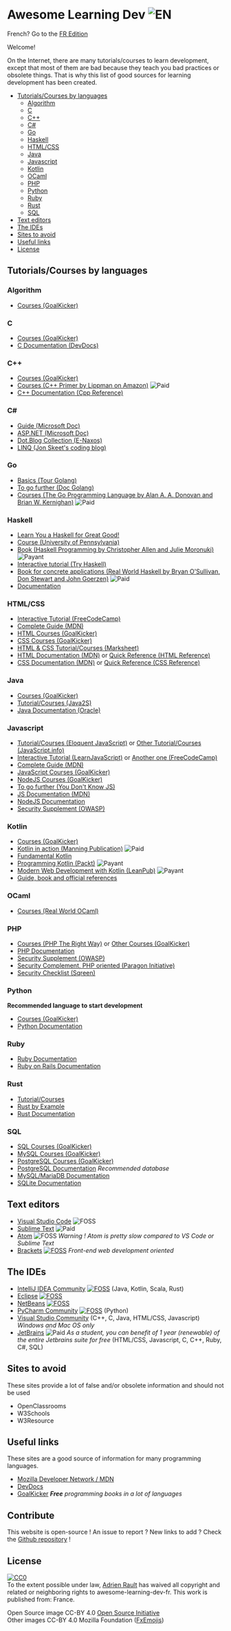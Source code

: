 # Awesome Learning Dev ![EN](https://raw.githubusercontent.com/learndev-info/awesome-learning-dev-fr/master/medias/greatbritainflag.png)

French? Go to the [FR Edition](/fr)

Welcome!

On the Internet, there are many tutorials/courses to learn development, except that most of them are bad because they teach you bad practices or obsolete things. That is why this list of good sources for learning development has been created.

- [Tutorials/Courses by languages](#tutorialscourses-by-languages)
  - [Algorithm](#algorithm)
  - [C](#c)
  - [C++](#c-1)
  - [C#](#c-2)
  - [Go](#go)
  - [Haskell](#haskell)
  - [HTML/CSS](#htmlcss)
  - [Java](#java)
  - [Javascript](#javascript)
  - [Kotlin](#kotlin)
  - [OCaml](#ocaml)
  - [PHP](#php)
  - [Python](#python)
  - [Ruby](#ruby)
  - [Rust](#rust)
  - [SQL](#sql)
- [Text editors](#text-editors)
- [The IDEs](#the-ides)
- [Sites to avoid](#sites-to-avoid)
- [Useful links](#useful-links)
- [License](#license)

## Tutorials/Courses by languages

### Algorithm

* [Courses (GoalKicker)](https://books.goalkicker.com/AlgorithmsBook/)

### C

* [Courses (GoalKicker)](https://books.goalkicker.com/CBook/)
* [C Documentation (DevDocs)](http://devdocs.io/c/)

### C++

* [Courses (GoalKicker)](https://books.goalkicker.com/CPlusPlusBook/)
* [Courses (C++ Primer by Lippman on Amazon)](https://www.amazon.fr/C-Primer-Stanley-B-Lippman/dp/0321714113) ![Paid](https://raw.githubusercontent.com/learndev-info/awesome-learning-dev-fr/master/medias/moneybag.png?v=1.0.1)
* [C++ Documentation (Cpp Reference)](https://en.cppreference.com/w/)

### C#

* [Guide (Microsoft Doc)](https://docs.microsoft.com/en-us/dotnet/csharp/)
* [ASP.NET (Microsoft Doc)](https://docs.microsoft.com/en-us/aspnet/)
* [Dot.Blog Collection (E-Naxos)](http://www.e-naxos.com/AllDotBlog.html)
* [LINQ (Jon Skeet's coding blog)](https://codeblog.jonskeet.uk/category/edulinq/)

### Go

* [Basics (Tour Golang)](https://tour.golang.org/welcome/1)
* [To go further (Doc Golang)](https://golang.org/doc/effective_go.html)
* [Courses (The Go Programming Language by Alan A. A. Donovan and Brian W. Kernighan)](http://www.gopl.io/) ![Paid](https://raw.githubusercontent.com/learndev-info/awesome-learning-dev-fr/master/medias/moneybag.png?v=1.0.1)

### Haskell

* [Learn You a Haskell for Great Good!](http://learnyouahaskell.com/chapters)
* [Course (University of Pennsylvania)](https://www.seas.upenn.edu/~cis194/fall16/index.html)
* [Book (Haskell Programming by Christopher Allen and Julie Moronuki)](http://haskellbook.com/) ![Payant](https://raw.githubusercontent.com/learndev-info/awesome-learning-dev-fr/master/medias/moneybag.png?v=1.0.1)
* [Interactive tutorial (Try Haskell)](https://www.tryhaskell.org/)
* [Book for concrete applications (Real World Haskell by Bryan O'Sullivan, Don Stewart and John Goerzen)](http://book.realworldhaskell.org/read/) ![Paid](https://raw.githubusercontent.com/learndev-info/awesome-learning-dev-fr/master/medias/moneybag.png?v=1.0.1)
* [Documentation](https://wiki.haskell.org/Haskell)

### HTML/CSS

* [Interactive Tutorial (FreeCodeCamp)](https://www.freecodecamp.org/)
* [Complete Guide (MDN)](https://developer.mozilla.org/en-US/docs/Learn/Getting_started_with_the_web)
* [HTML Courses (GoalKicker)](https://books.goalkicker.com/HTML5Book/)
* [CSS Courses (GoalKicker)](https://books.goalkicker.com/CSSBook/)
* [HTML & CSS Tutorial/Courses (Marksheet)](https://marksheet.io/)
* [HTML Documentation (MDN)](https://developer.mozilla.org/en-US/docs/Glossary/HTML) or [Quick Reference (HTML Reference)](https://htmlreference.io/)
* [CSS Documentation (MDN)](https://developer.mozilla.org/en-US/docs/Glossary/CSS) or [Quick Reference (CSS Reference)](https://cssreference.io/)

### Java

* [Courses (GoalKicker)](https://books.goalkicker.com/JavaBook/)
* [Tutorial/Courses (Java2S)](http://java2s.com/)
* [Java Documentation (Oracle)](https://docs.oracle.com/javase)

### Javascript

* [Tutorial/Courses (Eloquent JavaScript)](https://eloquentjavascript.net/) or [Other Tutorial/Courses (JavaScript.info)](https://javascript.info/)
* [Interactive Tutorial (LearnJavaScript)](https://learnjavascript.online/) or [Another one (FreeCodeCamp)](https://www.freecodecamp.org/)
* [Complete Guide (MDN)](https://developer.mozilla.org/en-US/docs/Learn/JavaScript/First_steps)
* [JavaScript Courses (GoalKicker)](https://books.goalkicker.com/JavaScriptBook/)
* [NodeJS Courses (GoalKicker)](https://books.goalkicker.com/NodeJSBook/)
* [To go further (You Don't Know JS)](https://github.com/getify/You-Dont-Know-JS)
* [JS Documentation (MDN)](https://developer.mozilla.org/en-US/docs/Web/JavaScript)
* [NodeJS Documentation](https://nodejs.org/api/)
* [Security Supplement (OWASP)](https://www.owasp.org/index.php/Main_Page)

### Kotlin

* [Courses (GoalKicker)](https://books.goalkicker.com/KotlinBook/)
* [Kotlin in action (Manning Publication)](https://www.manning.com/books/kotlin-in-action) ![Paid](https://raw.githubusercontent.com/learndev-info/awesome-learning-dev-fr/master/medias/moneybag.png?v=1.0.1)
* [Fundamental Kotlin](http://www.fundamental-kotlin.com/)
* [Programming Kotlin (Packt)](https://www.packtpub.com/application-development/programming-kotlin) ![Payant](https://raw.githubusercontent.com/learndev-info/awesome-learning-dev-fr/master/medias/moneybag.png?v=1.0.1)
* [Modern Web Development with Kotlin (LeanPub)](https://leanpub.com/modern-web-development-with-kotlin) ![Payant](https://raw.githubusercontent.com/learndev-info/awesome-learning-dev-fr/master/medias/moneybag.png?v=1.0.1)
* [Guide, book and official references](https://kotlinlang.org/docs/reference/)

### OCaml

* [Courses (Real World OCaml)](https://v1.realworldocaml.org/v1/en/html/index.html)

### PHP

* [Courses (PHP The Right Way)](https://phptherightway.com/) or [Other Courses (GoalKicker)](https://books.goalkicker.com/PHPBook/)
* [PHP Documentation](https://secure.php.net/)
* [Security Supplement (OWASP)](https://www.owasp.org/index.php/Main_Page)
* [Security Complement, PHP oriented (Paragon Initiative)](https://paragonie.com/)
* [Security Checklist (Sqreen)](https://www.sqreen.io/checklists/php-security-checklist)

### Python

**Recommended language to start development**

* [Courses (GoalKicker)](https://books.goalkicker.com/PythonBook/)
* [Python Documentation](https://docs.python.org/3/)

### Ruby

* [Ruby Documentation](https://ruby-doc.org/)
* [Ruby on Rails Documentation](https://guides.rubyonrails.org/)

### Rust

* [Tutorial/Courses](https://doc.rust-lang.org/book/)
* [Rust by Example](https://doc.rust-lang.org/stable/rust-by-example/)
* [Rust Documentation](https://doc.rust-lang.org/std/index.html)

### SQL

* [SQL Courses (GoalKicker)](https://books.goalkicker.com/SQLBook/)
* [MySQL Courses (GoalKicker)](https://books.goalkicker.com/MySQLBook/)
* [PostgreSQL Courses (GoalKicker)](https://books.goalkicker.com/PostgreSQLBook/)
* [PostgreSQL Documentation](https://www.postgresql.org/docs/10/static/index.html) *Recommended database*
* [MySQL/MariaDB Documentation](https://dev.mysql.com/doc/refman/8.0/en/)
* [SQLite Documentation](https://sqlite.org/docs.html)

## Text editors

* [Visual Studio Code](https://code.visualstudio.com/) ![FOSS](https://raw.githubusercontent.com/learndev-info/awesome-learning-dev-fr/master/medias/opensource.png?v=1.0.1)
* [Sublime Text](https://www.sublimetext.com/) ![Paid](https://raw.githubusercontent.com/learndev-info/awesome-learning-dev-fr/master/medias/moneybag.png?v=1.0.1)
* [Atom](https://atom.io/) ![FOSS](https://raw.githubusercontent.com/learndev-info/awesome-learning-dev-fr/master/medias/opensource.png?v=1.0.1) _Warning ! Atom is pretty slow compared to VS Code or Sublime Text_
* [Brackets](http://brackets.io/) [![FOSS](https://raw.githubusercontent.com/learndev-info/awesome-learning-dev-fr/master/medias/opensource.png?v=1.0.1)](https://github.com/atom/atom) _Front-end web development oriented_

## The IDEs

* [IntelliJ IDEA Community](https://www.jetbrains.com/idea/) [![FOSS](https://raw.githubusercontent.com/learndev-info/awesome-learning-dev-fr/master/medias/opensource.png?v=1.0.1)](https://github.com/JetBrains/intellij-community) (Java, Kotlin, Scala, Rust)
* [Eclipse](https://www.eclipse.org/) [![FOSS](https://raw.githubusercontent.com/learndev-info/awesome-learning-dev-fr/master/medias/opensource.png?v=1.0.1)](https://github.com/apache/incubator-netbeans)
* [NetBeans](https://netbeans.org/) [![FOSS](https://raw.githubusercontent.com/learndev-info/awesome-learning-dev-fr/master/medias/opensource.png?v=1.0.1)](https://github.com/apache/incubator-netbeans)
* [PyCharm Community](https://www.jetbrains.com/pycharm/) [![FOSS](https://raw.githubusercontent.com/learndev-info/awesome-learning-dev-fr/master/medias/opensource.png?v=1.0.1)](https://github.com/JetBrains/intellij-community/tree/master/python) (Python)
* [Visual Studio Community](https://visualstudio.microsoft.com/fr/vs/community/) (C++, C, Java, HTML/CSS, Javascript) _Windows and Mac OS only_
* [JetBrains](https://www.jetbrains.com/) ![Paid](https://raw.githubusercontent.com/learndev-info/awesome-learning-dev-fr/master/medias/moneybag.png?v=1.0.1) _As a student, you can benefit of 1 year (renewable) of the entire Jetbrains suite for free_ (HTML/CSS, Javascript, C, C++, Ruby, C#, SQL)

## Sites to avoid

These sites provide a lot of false and/or obsolete information and should not be used

* OpenClassrooms
* W3Schools
* W3Resource

## Useful links

These sites are a good source of information for many programming languages.

* [Mozilla Developer Network / MDN](https://developer.mozilla.org/en-US/)
* [DevDocs](https://devdocs.io/)
* [GoalKicker](https://books.goalkicker.com/) _**Free** programming books in a lot of languages_

## Contribute

This website is open-source ! An issue to report ? New links to add ? Check the [Github repository](https://github.com/learndev-info/awesome-learning-dev-fr) !

## License

<p xmlns:dct="http://purl.org/dc/terms/" xmlns:vcard="http://www.w3.org/2001/vcard-rdf/3.0#">
  <a rel="license"
     href="http://creativecommons.org/publicdomain/zero/1.0/">
    <img src="https://licensebuttons.net/p/zero/1.0/88x31.png" style="border-style: none;" alt="CC0" />
  </a>
  <br />
  To the extent possible under law,
  <a rel="dct:publisher"
     href="https://www.learndev.info/">
    <span property="dct:title">Adrien Rault</span></a>
  has waived all copyright and related or neighboring rights to
  <span property="dct:title">awesome-learning-dev-fr</span>.
This work is published from:
<span property="vcard:Country" datatype="dct:ISO3166"
      content="FR" about="https://www.learndev.info/">
  France</span>.
</p>

Open Source image CC-BY 4.0 [Open Source Initiative](https://opensource.org/)<br>
Other images CC-BY 4.0 Mozilla Foundation ([FxEmojis](https://github.com/mozilla/fxemoji))
